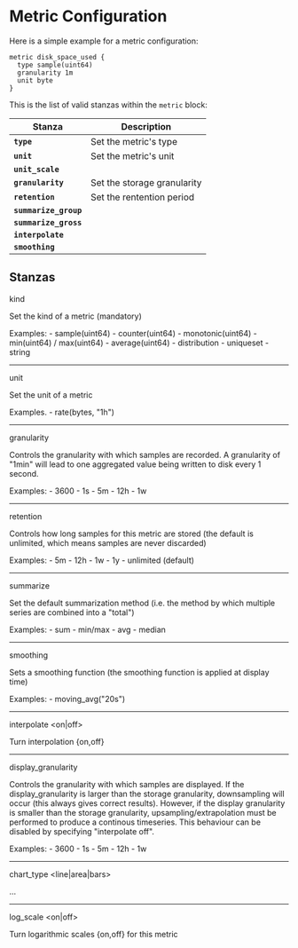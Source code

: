 Metric Configuration
=============

Here is a simple example for a metric configuration:

    metric disk_space_used {
      type sample(uint64)
      granularity 1m
      unit byte
    }


This is the list of valid stanzas within the `metric` block:

<table>
  <thead>
    <tr>
      <th>Stanza</th>
      <th>Description</th>
    </tr>
  </thead>
  <tbody>
    <tr>
      <td><code><strong>type</strong></code></td>
      <td>Set the metric's type</td>
    </tr>
    <tr>
      <td><code><strong>unit</strong></code></td>
      <td>Set the metric's unit</td>
    </tr>
    <tr>
      <td><code><strong>unit_scale</strong></code></td>
      <td></td>
    </tr>
    <tr>
      <td><code><strong>granularity</strong></code></td>
      <td>Set the storage granularity</td>
    </tr>
    <tr>
      <td><code><strong>retention</strong></code></td>
      <td>Set the rentention period</td>
    </tr>
    <tr>
      <td><code><strong>summarize_group</strong></code></td>
      <td></td>
    </tr>
    <tr>
      <td><code><strong>summarize_gross</strong></code></td>
      <td></td>
    </tr>
    <tr>
      <td><code><strong>interpolate</strong></code></td>
      <td></td>
    </tr>
    <tr>
      <td><code><strong>smoothing</strong></code></td>
      <td></td>
    </tr>
   </tbody>
</table>


Stanzas
-------

kind <kind>

  Set the kind of a metric (mandatory)

  Examples:
    - sample(uint64)
    - counter(uint64)
    - monotonic(uint64)
    - min(uint64) / max(uint64)
    - average(uint64)
    - distribution
    - uniqueset
    - string


--------------------------------------------------------------------------------

unit <unit>

  Set the unit of a metric

  Examples.
    - rate(bytes, "1h")


--------------------------------------------------------------------------------

granularity <granularity>

  Controls the granularity with which samples are recorded. A granularity of
  "1min" will lead to one aggregated value being written to disk every 1 second.

  Examples:
    - 3600
    - 1s
    - 5m
    - 12h
    - 1w


--------------------------------------------------------------------------------

retention <retention>

  Controls how long samples for this metric are stored (the default is unlimited,
  which means samples are never discarded)

  Examples:
    - 5m
    - 12h
    - 1w
    - 1y
    - unlimited (default)



--------------------------------------------------------------------------------

summarize <fn>

  Set the default summarization method (i.e. the method by which multiple series
  are combined into a "total")

  Examples:
    - sum
    - min/max
    - avg
    - median


--------------------------------------------------------------------------------

smoothing <fn>

  Sets a smoothing function (the smoothing function is applied at display time)

  Examples:
    - moving_avg("20s")


--------------------------------------------------------------------------------

interpolate <on|off>

  Turn interpolation {on,off}


--------------------------------------------------------------------------------

display_granularity <granularity>

  Controls the granularity with which samples are displayed. If the
  display_granularity is larger than the storage granularity, downsampling will
  occur (this always gives correct results). However, if the display granularity
  is smaller than the storage granularity, upsampling/extrapolation must be
  performed to produce a continous timeseries. This behaviour can be disabled
  by specifying "interpolate off".

  Examples:
    - 3600
    - 1s
    - 5m
    - 12h
    - 1w


--------------------------------------------------------------------------------

chart_type <line|area|bars>

   ...


--------------------------------------------------------------------------------

log_scale <on|off>

  Turn logarithmic scales {on,off} for this metric




